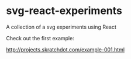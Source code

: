 # svg-react-experiments
A collection of a svg experiments using React

Check out the first example:

http://projects.skratchdot.com/example-001.html
